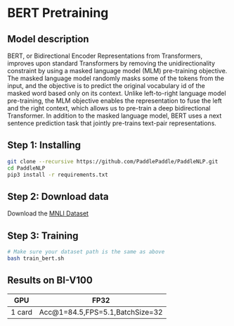 # BERT Pretraining

## Model description

BERT, or Bidirectional Encoder Representations from Transformers, improves upon standard Transformers by removing the
unidirectionality constraint by using a masked language model (MLM) pre-training objective. The masked language model
randomly masks some of the tokens from the input, and the objective is to predict the original vocabulary id of the
masked word based only on its context. Unlike left-to-right language model pre-training, the MLM objective enables the
representation to fuse the left and the right context, which allows us to pre-train a deep bidirectional Transformer. In
addition to the masked language model, BERT uses a next sentence prediction task that jointly pre-trains text-pair
representations.

## Step 1: Installing

```bash
git clone --recursive https://github.com/PaddlePaddle/PaddleNLP.git
cd PaddleNLP
pip3 install -r requirements.txt
```

## Step 2: Download data

Download the [MNLI Dataset](http://www.nyu.edu/projects/bowman/multinli/)

## Step 3: Training

```bash
# Make sure your dataset path is the same as above
bash train_bert.sh
```

## Results on BI-V100

| GPU    | FP32                            |
|--------|---------------------------------|
| 1 card | Acc@1=84.5,FPS=5.1,BatchSize=32 |
